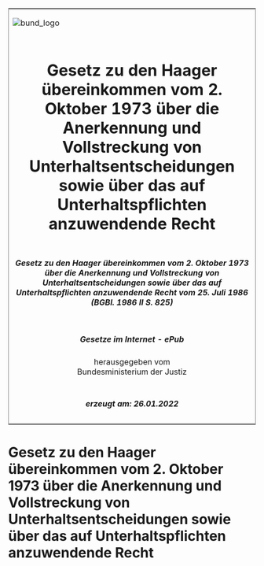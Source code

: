 <span id="DECKBLATT.html"></span>

<table border="0" frame="border" width="100%">

<tr valign="top">

<td align="left">

![bund\_logo](BfJ_2021_Web_de_de.gif)

</td>

<td align="right">

 

</td>

</tr>

<tr align="center" valign="middle">

<td colspan="2">

# Gesetz zu den Haager übereinkommen vom 2. Oktober 1973 über die Anerkennung und Vollstreckung von Unterhaltsentscheidungen sowie über das auf Unterhaltspflichten anzuwendende Recht

</td>

</tr>

<tr align="center" valign="middle">

<td colspan="2">

##### Gesetz zu den Haager übereinkommen vom 2. Oktober 1973 über die Anerkennung und Vollstreckung von Unterhaltsentscheidungen sowie über das auf Unterhaltspflichten anzuwendende Recht vom 25. Juli 1986 (BGBl. 1986 II S. 825)

</td>

</tr>

<tr align="center" valign="middle">

<td colspan="2">

  
  

##### Gesetze im Internet - ePub  
  
herausgegeben vom  
Bundesministerium der Justiz

</td>

</tr>

<tr align="center" valign="bottom">

<td colspan="2">

  
  

##### erzeugt am: 26.01.2022

</td>

</tr>

</table>

<span id="BJNR208250986.html"></span>

# Gesetz zu den Haager übereinkommen vom 2. Oktober 1973 über die Anerkennung und Vollstreckung von Unterhaltsentscheidungen sowie über das auf Unterhaltspflichten anzuwendende Recht
